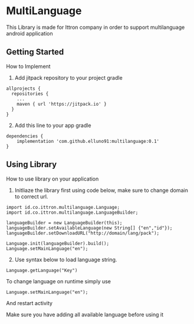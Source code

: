 # MultiLanguage

This Library is made for Ittron company in order to support multilanguage android application

## Getting Started
How to Implement

1. Add jitpack repository to your project gradle

```
allprojects {
  repositories {
    ...
    maven { url 'https://jitpack.io' }
  }
}
```

2. Add this line to your app gradle
```
dependencies {
    implementation 'com.github.elluno91:multilanguage:0.1'
}
```

## Using Library
How to use library on your application

1. Initliaze the library first using code below, make sure to change domain to correct url.
```
import id.co.ittron.multilanguage.Language;
import id.co.ittron.multilanguage.LanguageBuilder;

languageBuilder = new LanguageBuilder(this);
languageBuilder.setAvailableLanguage(new String[] {"en","id"});
languageBuilder.setDownloadURL("http://domain/lang/pack");

Language.init(languageBuilder).build();
Language.setMainLanguage("en");
```
2. Use syntax below to load language string.
```
Language.getLanguage("Key")
```

To change language on runtime simply use
```
Language.setMainLanguage("en");
```
And restart activity

Make sure you have adding all available language before using it
